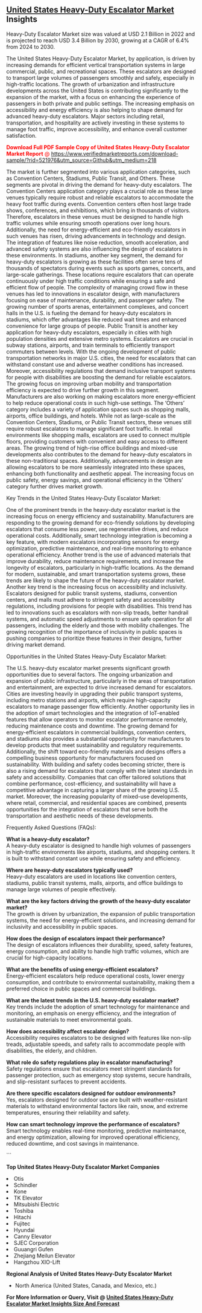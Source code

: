 <h2><a href="https://www.verifiedmarketreports.com/download-sample/?rid=521976&amp;utm_source=Github&amp;utm_medium=218" target="_blank">United States Heavy-Duty Escalator Market</a> Insights</h2><p>Heavy-Duty Escalator Market size was valued at USD 2.1 Billion in 2022 and is projected to reach USD 3.4 Billion by 2030, growing at a CAGR of 6.4% from 2024 to 2030.</p><p> <p>The United States Heavy-Duty Escalator Market, by application, is driven by increasing demands for efficient vertical transportation systems in large commercial, public, and recreational spaces. These escalators are designed to transport large volumes of passengers smoothly and safely, especially in high-traffic locations. The growth of urbanization and infrastructure developments across the United States is contributing significantly to the expansion of the market, with a focus on enhancing the experience of passengers in both private and public settings. The increasing emphasis on accessibility and energy efficiency is also helping to shape demand for advanced heavy-duty escalators. Major sectors including retail, transportation, and hospitality are actively investing in these systems to manage foot traffic, improve accessibility, and enhance overall customer satisfaction. <p><span class=""><span style="color: #ff0000;"><strong>Download Full PDF Sample Copy of United States Heavy-Duty Escalator Market Report</strong> @ </span><a href="https://www.verifiedmarketreports.com/download-sample/?rid=521976&amp;utm_source=Github&amp;utm_medium=218" target="_blank">https://www.verifiedmarketreports.com/download-sample/?rid=521976&amp;utm_source=Github&amp;utm_medium=218</a></span></p></p> <p>The market is further segmented into various application categories, such as Convention Centers, Stadiums, Public Transit, and Others. These segments are pivotal in driving the demand for heavy-duty escalators. The Convention Centers application category plays a crucial role as these large venues typically require robust and reliable escalators to accommodate the heavy foot traffic during events. Convention centers often host large trade shows, conferences, and exhibitions, which bring in thousands of visitors. Therefore, escalators in these venues must be designed to handle high traffic volumes while ensuring smooth operations over long hours. Additionally, the need for energy-efficient and eco-friendly escalators in such venues has risen, driving advancements in technology and design. The integration of features like noise reduction, smooth acceleration, and advanced safety systems are also influencing the design of escalators in these environments. In stadiums, another key segment, the demand for heavy-duty escalators is growing as these facilities often serve tens of thousands of spectators during events such as sports games, concerts, and large-scale gatherings. These locations require escalators that can operate continuously under high traffic conditions while ensuring a safe and efficient flow of people. The complexity of managing crowd flow in these venues has led to innovations in escalator design, with manufacturers focusing on ease of maintenance, durability, and passenger safety. The growing number of sports arenas, entertainment complexes, and concert halls in the U.S. is fueling the demand for heavy-duty escalators in stadiums, which offer advantages like reduced wait times and enhanced convenience for large groups of people. Public Transit is another key application for heavy-duty escalators, especially in cities with high population densities and extensive metro systems. Escalators are crucial in subway stations, airports, and train terminals to efficiently transport commuters between levels. With the ongoing development of public transportation networks in major U.S. cities, the need for escalators that can withstand constant use and adverse weather conditions has increased. Moreover, accessibility regulations that demand inclusive transport systems for people with disabilities are boosting the demand for reliable escalators. The growing focus on improving urban mobility and transportation efficiency is expected to drive further growth in this segment. Manufacturers are also working on making escalators more energy-efficient to help reduce operational costs in such high-use settings. The ‘Others’ category includes a variety of application spaces such as shopping malls, airports, office buildings, and hotels. While not as large-scale as the Convention Centers, Stadiums, or Public Transit sectors, these venues still require robust escalators to manage significant foot traffic. In retail environments like shopping malls, escalators are used to connect multiple floors, providing customers with convenient and easy access to different areas. The growing trend of high-rise office buildings and mixed-use developments also contributes to the demand for heavy-duty escalators in these non-traditional spaces. Additionally, advancements in design are allowing escalators to be more seamlessly integrated into these spaces, enhancing both functionality and aesthetic appeal. The increasing focus on public safety, energy savings, and operational efficiency in the ‘Others’ category further drives market growth. <p>Key Trends in the United States Heavy-Duty Escalator Market:</p> <p>One of the prominent trends in the heavy-duty escalator market is the increasing focus on energy efficiency and sustainability. Manufacturers are responding to the growing demand for eco-friendly solutions by developing escalators that consume less power, use regenerative drives, and reduce operational costs. Additionally, smart technology integration is becoming a key feature, with modern escalators incorporating sensors for energy optimization, predictive maintenance, and real-time monitoring to enhance operational efficiency. Another trend is the use of advanced materials that improve durability, reduce maintenance requirements, and increase the longevity of escalators, particularly in high-traffic locations. As the demand for modern, sustainable, and smart transportation systems grows, these trends are likely to shape the future of the heavy-duty escalator market. Another key trend is the increasing focus on accessibility and inclusivity. Escalators designed for public transit systems, stadiums, convention centers, and malls must adhere to stringent safety and accessibility regulations, including provisions for people with disabilities. This trend has led to innovations such as escalators with non-slip treads, better handrail systems, and automatic speed adjustments to ensure safe operation for all passengers, including the elderly and those with mobility challenges. The growing recognition of the importance of inclusivity in public spaces is pushing companies to prioritize these features in their designs, further driving market demand. <p>Opportunities in the United States Heavy-Duty Escalator Market:</p> <p>The U.S. heavy-duty escalator market presents significant growth opportunities due to several factors. The ongoing urbanization and expansion of public infrastructure, particularly in the areas of transportation and entertainment, are expected to drive increased demand for escalators. Cities are investing heavily in upgrading their public transport systems, including metro stations and airports, which require high-capacity escalators to manage passenger flow efficiently. Another opportunity lies in the adoption of smart technologies and the integration of IoT-enabled features that allow operators to monitor escalator performance remotely, reducing maintenance costs and downtime. The growing demand for energy-efficient escalators in commercial buildings, convention centers, and stadiums also provides a substantial opportunity for manufacturers to develop products that meet sustainability and regulatory requirements. Additionally, the shift toward eco-friendly materials and designs offers a compelling business opportunity for manufacturers focused on sustainability. With building and safety codes becoming stricter, there is also a rising demand for escalators that comply with the latest standards in safety and accessibility. Companies that can offer tailored solutions that combine performance, cost-efficiency, and sustainability will have a competitive advantage in capturing a larger share of the growing U.S. market. Moreover, the increasing popularity of mixed-use developments, where retail, commercial, and residential spaces are combined, presents opportunities for the integration of escalators that serve both the transportation and aesthetic needs of these developments. <p>Frequently Asked Questions (FAQs):</p> <p><b>What is a heavy-duty escalator?</b><br>A heavy-duty escalator is designed to handle high volumes of passengers in high-traffic environments like airports, stadiums, and shopping centers. It is built to withstand constant use while ensuring safety and efficiency.</p> <p><b>Where are heavy-duty escalators typically used?</b><br>Heavy-duty escalators are used in locations like convention centers, stadiums, public transit systems, malls, airports, and office buildings to manage large volumes of people effectively.</p> <p><b>What are the key factors driving the growth of the heavy-duty escalator market?</b><br>The growth is driven by urbanization, the expansion of public transportation systems, the need for energy-efficient solutions, and increasing demand for inclusivity and accessibility in public spaces.</p> <p><b>How does the design of escalators impact their performance?</b><br>The design of escalators influences their durability, speed, safety features, energy consumption, and ability to handle high traffic volumes, which are crucial for high-capacity locations.</p> <p><b>What are the benefits of using energy-efficient escalators?</b><br>Energy-efficient escalators help reduce operational costs, lower energy consumption, and contribute to environmental sustainability, making them a preferred choice in public spaces and commercial buildings.</p> <p><b>What are the latest trends in the U.S. heavy-duty escalator market?</b><br>Key trends include the adoption of smart technology for maintenance and monitoring, an emphasis on energy efficiency, and the integration of sustainable materials to meet environmental goals.</p> <p><b>How does accessibility affect escalator design?</b><br>Accessibility requires escalators to be designed with features like non-slip treads, adjustable speeds, and safety rails to accommodate people with disabilities, the elderly, and children.</p> <p><b>What role do safety regulations play in escalator manufacturing?</b><br>Safety regulations ensure that escalators meet stringent standards for passenger protection, such as emergency stop systems, secure handrails, and slip-resistant surfaces to prevent accidents.</p> <p><b>Are there specific escalators designed for outdoor environments?</b><br>Yes, escalators designed for outdoor use are built with weather-resistant materials to withstand environmental factors like rain, snow, and extreme temperatures, ensuring their reliability and safety.</p> <p><b>How can smart technology improve the performance of escalators?</b><br>Smart technology enables real-time monitoring, predictive maintenance, and energy optimization, allowing for improved operational efficiency, reduced downtime, and cost savings in maintenance.</p> ```</p><p><strong>Top United States Heavy-Duty Escalator Market Companies</strong></p><div data-test-id=""><p><li>Otis</li><li> Schindler</li><li> Kone</li><li> TK Elevator</li><li> Mitsubishi Electric</li><li> Toshiba</li><li> Hitachi</li><li> Fujitec</li><li> Hyundai</li><li> Canny Elevator</li><li> SJEC Corporation</li><li> Guuangri Gufen</li><li> Zhejiang Meilun Elevator</li><li> Hangzhou XIO-Lift</li></p><div><strong>Regional Analysis of&nbsp;United States Heavy-Duty Escalator Market</strong></div><ul><li dir="ltr"><p dir="ltr">North America&nbsp;(United States, Canada, and Mexico, etc.)</p></li></ul><p><strong>For More Information or Query, Visit @&nbsp;</strong><strong><a href="https://www.verifiedmarketreports.com/product/heavy-duty-escalator-market/?utm_source=Github&amp;utm_medium=218" target="_blank">United States Heavy-Duty Escalator Market Insights Size And Forecast</a></strong></p></div>
